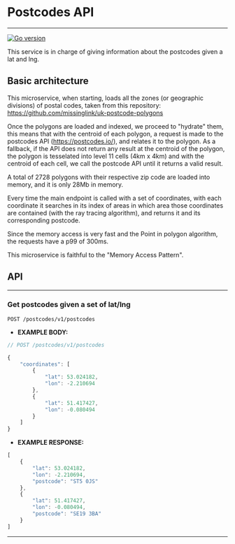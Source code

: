 # **Postcodes API** #
---

[![Go version](https://img.shields.io/badge/Go-1.15-blue.svg?logo=go)]()


This service is in charge of giving information about the postcodes given a
 lat and lng.


## Basic architecture

This microservice, when starting, loads all the zones (or geographic divisions)
of postal codes, taken from this repository: https://github.com/missinglink/uk-postcode-polygons

Once the polygons are loaded and indexed, we proceed to "hydrate" them, this
means that with the centroid of each polygon, a request is made to the
 postcodes API (https://postcodes.io/), and relates it to the polygon. As a
fallback, if the API does not return any result at the centroid of the polygon, 
the polygon is tesselated into level 11 cells (4km x 4km) and with the
 centroid of each cell, we call the postcode API until it returns a valid
 result.

A total of 2728 polygons with their respective zip code are loaded into memory,
and it is only 28Mb in memory.

Every time the main endpoint is called with a set of coordinates, with each 
coordinate it searches in its index of areas in which area those coordinates
 are contained (with the ray tracing algorithm), and returns it and its
  corresponding postcode.

Since the memory access is very fast and the Point in polygon algorithm,
 the requests have a p99 of 300ms.
 
This microservice is faithful to the "Memory Access Pattern".

## API
---

### Get postcodes given a set of lat/lng
```http
POST /postcodes/v1/postcodes
```

- **EXAMPLE BODY:**

```javascript
// POST /postcodes/v1/postcodes

{
    "coordinates": [
        {
            "lat": 53.024182,
            "lon": -2.210694
        },
        {
            "lat": 51.417427,
            "lon": -0.080494
        }
    ]
}
```

- **EXAMPLE RESPONSE:**

```javascript
[
    {
        "lat": 53.024182,
        "lon": -2.210694,
        "postcode": "ST5 0JS"
    },
    {
        "lat": 51.417427,
        "lon": -0.080494,
        "postcode": "SE19 3BA"
    }
]
```
---